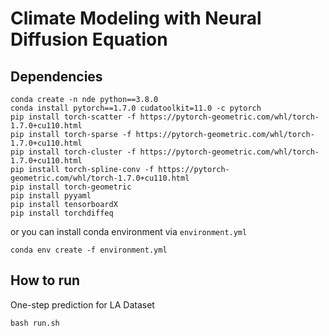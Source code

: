 # Climate Modeling with Neural Diffusion Equation

## Dependencies
```{bash}
conda create -n nde python==3.8.0
conda install pytorch==1.7.0 cudatoolkit=11.0 -c pytorch
pip install torch-scatter -f https://pytorch-geometric.com/whl/torch-1.7.0+cu110.html
pip install torch-sparse -f https://pytorch-geometric.com/whl/torch-1.7.0+cu110.html
pip install torch-cluster -f https://pytorch-geometric.com/whl/torch-1.7.0+cu110.html
pip install torch-spline-conv -f https://pytorch-geometric.com/whl/torch-1.7.0+cu110.html
pip install torch-geometric
pip install pyyaml
pip install tensorboardX
pip install torchdiffeq
```

or you can install conda environment via `environment.yml`

```{bash}
conda env create -f environment.yml
```

## How to run

One-step prediction for LA Dataset
```{bash}
bash run.sh
```